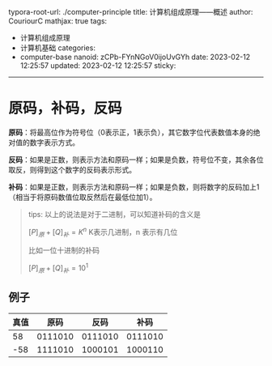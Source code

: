 typora-root-url: ./computer-principle
title: 计算机组成原理——概述
author: CouriourC
mathjax: true
tags:
  - 计算机组成原理
  - 计算机基础
categories:
  - computer-base
nanoid: zCPb-FYnNGoV0ijoUvGYh
date: 2023-02-12 12:25:57
updated: 2023-02-12 12:25:57
sticky:
---
# 原码，补码，反码
**原码**：将最高位作为符号位（0表示正，1表示负），其它数字位代表数值本身的绝对值的数字表示方式。

**反码**：如果是正数，则表示方法和原码一样；如果是负数，符号位不变，其余各位取反，则得到这个数字的反码表示形式。

**补码**：如果是正数，则表示方法和原码一样；如果是负数，则将数字的反码加上1（相当于将原码数值位取反然后在最低位加1）。

>   tips: 以上的说法是对于二进制，可以知道补码的含义是 
>
>   $[P]_原+[Q]_补=K^n$ K表示几进制，n 表示有几位
>
>   比如一位十进制的补码
>
>   $[P]_原+[Q]_补=10^1$





## 例子

| 真值 | 原码                          | 反码                          | 补码                          |
| ---- | ----------------------------- | ----------------------------- | ----------------------------- |
| 58   | 0111010                       | 0111010                       | 0111010                       |
| -58  | <span text-red>1</span>111010 | 1<span text-red>000101</span> | 10001<span text-red>10</span> |


